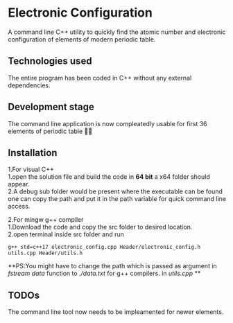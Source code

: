 ﻿# Electronic Configuration

A command line C++ utility to quickly find the atomic number and electronic configuration of elements of modern periodic table.

## Technologies used

The entire program has been coded in C++ without any external dependencies.

## Development stage

The command line application is now compleatedly usable for first 36 elements of periodic table 🎉✨

## Installation 

1.For visual C++  
    1.open the solution file and build the code in **64 bit** a x64 folder should appear.  
    2.A debug sub folder would be present where the executable can be found one can copy the path and put it in the path variable for quick command line access.  

2.For mingw g++ compiler  
    1.Download the code and copy the src folder to desired location.  
    2.open terminal inside src folder and run    
		
	
	g++ std=c++17 electronic_config.cpp Header/electronic_config.h utils.cpp Header/utils.h  


**PS:You might have to change the path which is passed as argument in *fstream data* function to *./data.txt* for g++ compilers. in *utils.cpp* ** 

## TODOs

The command line tool now needs to be impleamented for newer elements.